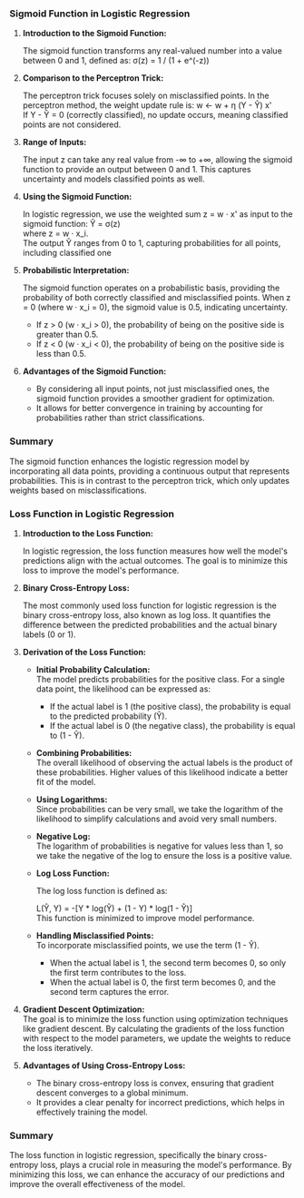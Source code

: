 ### Sigmoid Function in Logistic Regression

1. **Introduction to the Sigmoid Function:**  

   The sigmoid function transforms any real-valued number into a value between 0 and 1, defined as:
   σ(z) = 1 / (1 + e^(-z))

3. **Comparison to the Perceptron Trick:**  

   The perceptron trick focuses solely on misclassified points. In the perceptron method, the weight update rule is:
   w ← w + η (Y - Ŷ) x'  
   If Y - Ŷ = 0 (correctly classified), no update occurs, meaning classified points are not considered.
   

4. **Range of Inputs:**  

   The input z can take any real value from -∞ to +∞, allowing the sigmoid function to provide an output between 0 and 1. This captures uncertainty and models classified points as well.

5. **Using the Sigmoid Function:**  

   In logistic regression, we use the weighted sum z = w · x' as input to the sigmoid function:
   Ŷ = σ(z)  
   where z = w · x_i.  
   The output Ŷ ranges from 0 to 1, capturing probabilities for all points, including classified one

6. **Probabilistic Interpretation:**  

   The sigmoid function operates on a probabilistic basis, providing the probability of both correctly classified and misclassified points. When z = 0 (where w · x_i = 0), the sigmoid value is 0.5, indicating uncertainty. 
   - If z > 0 (w · x_i > 0), the probability of being on the positive side is greater than 0.5.
   - If z < 0 (w · x_i < 0), the probability of being on the positive side is less than 0.5.

7. **Advantages of the Sigmoid Function:**  
   
   - By considering all input points, not just misclassified ones, the sigmoid function provides a smoother gradient for optimization.
   - It allows for better convergence in training by accounting for probabilities rather than strict classifications.

### Summary  
The sigmoid function enhances the logistic regression model by incorporating all data points, providing a continuous output that represents probabilities. This is in contrast to the perceptron trick, which only updates weights based on misclassifications.


### Loss Function in Logistic Regression

1. **Introduction to the Loss Function:**  
 
   In logistic regression, the loss function measures how well the model's predictions align with the actual outcomes. The goal is to minimize this loss to improve the model's performance.

2. **Binary Cross-Entropy Loss:**  

    The most commonly used loss function for logistic regression is the binary cross-entropy loss, also known as log loss. It quantifies the difference between the predicted probabilities and the actual binary labels (0 or 1).

4. **Derivation of the Loss Function:**
 
   - **Initial Probability Calculation:**  
     The model predicts probabilities for the positive class. For a single data point, the likelihood can be expressed as:
     - If the actual label is 1 (the positive class), the probability is equal to the predicted probability (Ŷ).
     - If the actual label is 0 (the negative class), the probability is equal to (1 - Ŷ).

   - **Combining Probabilities:**  
     The overall likelihood of observing the actual labels is the product of these probabilities. Higher values of this likelihood indicate a better fit of the model.

   - **Using Logarithms:**  
     Since probabilities can be very small, we take the logarithm of the likelihood to simplify calculations and avoid very small numbers.

   - **Negative Log:**  
     The logarithm of probabilities is negative for values less than 1, so we take the negative of the log to ensure the loss is a positive value.

   - **Log Loss Function:**  
   
     The log loss function is defined as:

     L(Ŷ, Y) = -[Y * log(Ŷ) + (1 - Y) * log(1 - Ŷ)]  
     This function is minimized to improve model performance.

   - **Handling Misclassified Points:**  
     To incorporate misclassified points, we use the term (1 - Ŷ). 
     - When the actual label is 1, the second term becomes 0, so only the first term contributes to the loss. 
     - When the actual label is 0, the first term becomes 0, and the second term captures the error.

5. **Gradient Descent Optimization:**  
   The goal is to minimize the loss function using optimization techniques like gradient descent. By calculating the gradients of the loss function with respect to the model parameters, we update the weights to reduce the loss iteratively.

6. **Advantages of Using Cross-Entropy Loss:**  
   - The binary cross-entropy loss is convex, ensuring that gradient descent converges to a global minimum.
   - It provides a clear penalty for incorrect predictions, which helps in effectively training the model.

### Summary  
The loss function in logistic regression, specifically the binary cross-entropy loss, plays a crucial role in measuring the model's performance. By minimizing this loss, we can enhance the accuracy of our predictions and improve the overall effectiveness of the model.
